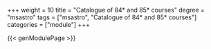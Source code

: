 +++
weight = 10
title = "Catalogue of 84* and 85* courses"
degree = "msastro"
tags = ["msastro", "Catalogue of 84* and 85* courses"]
categories = ["module"]
+++

{{< genModulePage >}}
